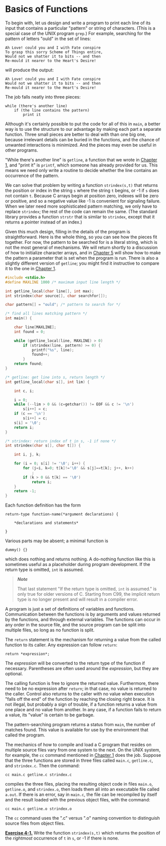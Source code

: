 # Basics of Functions

To begin with, let us design and write a program to print each line of its input that contains a particular "pattern" or string of characters. (This is a special case of the UNIX program `grep`.) For example, searching for the pattern of letters "ould" in the set of lines:

```
Ah Love! could you and I with Fate conspire 
To grasp this sorry Scheme of Things entire, 
Would not we shatter it to bits -- and then 
Re-mould it nearer to the Heart's Desire!
```

will produce the output:

```
Ah Love! could you and I with Fate conspire 
Would not we shatter it to bits -- and then 
Re-mould it nearer to the Heart's Desire!
```

The job falls neatly into three pieces:

```
while (there's another line) 
    if (the line contains the pattern) 
        print it
```

Although it's certainly possible to put the code for all of this in `main`, a better way is to use the structure to our  advantage by making each part a separate function. Three small pieces are better to deal with than one big one, because irrelevant details can be buried in the functions, and the chance of unwanted interactions is minimized. And the pieces may even be useful in other programs.

"While there's another line" is `getline`, a function that we wrote in [Chapter 1](../Chapter1/1-0.md), and "print it" is `printf`, which someone has already provided for us. This means we need only write a routine to decide whether the line contains an occurrence of the pattern.

We can solve that problem by writing a function `strindex(s,t)` that returns the position or index in the string `s` where the string `t` begins, or -1 if `s` does not contain `t`. Because C arrays begin at position zero, indexes will be zero or positive, and so a negative value like -1 is convenient for signaling failure. When we later need more sophisticated pattern matching, we only have to replace `strindex`; the rest of the code can remain the same. (The standard library provides a function `strstr` that is similar to `strindex`, except that it returns a pointer instead of an index.)

Given this much design, filling in the details of the program is straightforward. Here is the whole thing, so you can see how the pieces fit together. For now, the pattern to be searched for is a literal string, which is not the most general of mechanisms. We will return shortly to a discussion of how to initialize character arrays, and in [Chapter 5](../Chapter5/5-0.md) will show how to make the pattern a parameter that is set when the program is run. There is also a slightly different version of `getline`; you might find it instructive to compare it to the one in [Chapter 1](../Chapter1/1-0.md).

```c
#include <stdio.h>
#define MAXLINE 1000 /* maximum input line length */

int getline_local(char line[], int max);
int strindex(char source[], char searchfor[]);

char pattern[] = "ould"; /* pattern to search for */

/* find all lines matching pattern */
int main() {

    char line[MAXLINE];
    int found = 0;

    while (getline_local(line, MAXLINE) > 0)
        if (strindex(line, pattern) >= 0) {
            printf("%s", line);
            found++;
        }
    return found;
}

/* getline: get line into s, return length */
int getline_local(char s[], int lim) {

    int c, i;

    i = 0;
    while (--lim > 0 && (c=getchar()) != EOF && c != '\n')
        s[i++] = c;
    if (c == '\n')
        s[i++] = c;
    s[i] = '\0';
    return i;
}

/* strindex: return index of t in s, -1 if none */
int strindex(char s[], char t[]) {

    int i, j, k;

    for (i = 0; s[i] != '\0'; i++) {
        for (j=i, k=0; t[k]!='\0' && s[j]==t[k]; j++, k++)
            ;
        if (k > 0 && t[k] == '\0')
            return i;
    }
    return -1;
}
```

Each function definition has the form

```
return-type function-name(*argument declarations) { 
    
    *declarations and statements* 

}
```

Various parts may be absent; a minimal function is

```
dummy() {}
```

which does nothing and returns nothing. A do-nothing function like this is sometimes useful as a placeholder during program development. If the return type is omitted, `int` is assumed.

>***Note***  
>
>That last statement "If the return type is omitted, `int` is assumed." is only true for older versions of C. Starting from C99, the implicit return type is no longer present and will result in a compiler error.

A program is just a set of definitions of variables and functions. Communication between the functions is by arguments and values returned by the functions, and through external variables. The functions can occur in any order in the source file, and the source program can be split into multiple files, so long as no function is split.

The `return` statement is the mechanism for returning a value from the called function to its caller. Any expression can follow `return`:

```
return *expression*;
```

The *expression* will be converted to the return type of the function if necessary. Parentheses are often used around the *expression*, but they are optional.

The calling function is free to ignore the returned value. Furthermore, there need to be no expression after `return`; in that case, no value is returned to the caller. Control also returns to the caller with no value when execution "falls off the end" of the function by reaching the closing right brace. It is not illegal, but probably a sign of trouble, if a function returns a value from one place and no value from another. In any case, if a function fails to return a value, its "value" is certain to be garbage.

The pattern-searching program returns a status from `main`, the number of matches found. This value is available for use by the environment that called the program.

The mechanics of how to compile and load a C program that resides on multiple source files vary from one system to the next. On the UNIX system, for example, the `cc` command mentioned in [Chapter 1](../Chapter1/1-0.md) does the job. Suppose that the three functions are stored in three files called `main.c`, `getline.c`, and `strindex.c`. Then the command:

```
cc main.c getline.c strindex.c
```
 
compiles the three files, placing the resulting object code in files `main.o`, `getline.o`, and `strindex.o`, then loads them all into an executable file called `a.out`. If there is an error, say in `main.c`, the file can be recompiled by itself and the result loaded with the previous object files, with the command:

```
cc main.c getline.o strindex.o 
```

The `cc` command uses the ".c" versus ".o" naming convention to distinguish source files from object files.

[**Exercise 4-1.**](../Solutions/Chapter4/E4-1.md) Write the function `strindex(s,t)` which returns the position of the *rightmost* occurrence of `t` in `s`, or -1 if there is none.
